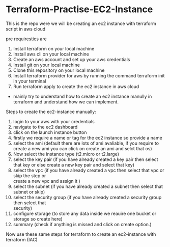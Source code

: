# Terraform-Practise-EC2-Instance
This is the repo were we will be creating an ec2 instance with terraform script in aws cloud

pre requirestics are 

1. Install terraform on your local machine
2. Install aws cli on your local machine
3. Create an aws account and set up your aws credentials
4. Install git on your local machine
5. Clone this repository on your local machine
6. Install terraform provider for aws by running the command terraform init in your terminal
7. Run terraform apply to create the ec2 instance in aws cloud
 
 * mainly try to understand how to create an ec2 instance manully in terraform and understand how we can implement.

Steps to create the ec2-instance manually:
1. login to your aws with your credentials
2. navigate to the ec2 dashboard
3. click on the launch instance button
4. firstly we require a name or tag for the ec2 instance so provide a name
5. select the ami (default there are lots of ami avaliable, if you require to create a new ami
     you can click on create an ami and selct that os)
6. Now select the instance type (t2.micro or t2.large)
7. select the key pair (if you have already created a key pair then select that key or else 
     create a new key pair and select that key)
8. select the vpc (if you have already created a vpc then select that vpc or skip the step or  
     create a new vpc and assign it )
9. select the subnet (if you have already created a subnet then select that subnet or skip)
10. select the security group (if you have already created a security group then select that      
    security)
11. configure storage (to store any data inside we reauire one bucket or storage so create here)
12. summary (check if anything is missed and click on create option.)


Now use these same steps for terraform to create an ec2-instance with terraform (IAC)



